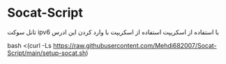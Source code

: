 # Socat-Script
تانل سوکت ipv6 با استفاده از اسکریپت 
استفاده از اسکریپت با وارد کردن این ادرس


bash <(curl -Ls https://raw.githubusercontent.com/Mehdi682007/Socat-Script/main/setup-socat.sh)
